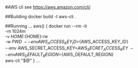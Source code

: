 #AWS cli
see https://aws.amazon.com/cli/

##Building docker build -t aws-cli .

##Running
...
aws() {
	docker run --rm -it \
		-m 1024m \
		-v ${HOME}:${HOME}:rw \
		-w ${PWD} \
		--env AWS_ACCESS_KEY_ID=${AWS_ACCESS_KEY_ID} \
		--env AWS_SECRET_ACCESS_KEY=${AWS_SECRET_ACCESS_KEY} \
		--env AWS_DEFAULT_REGION=${AWS_DEFAULT_REGION} \
		aws-cli "$@"
}
...

